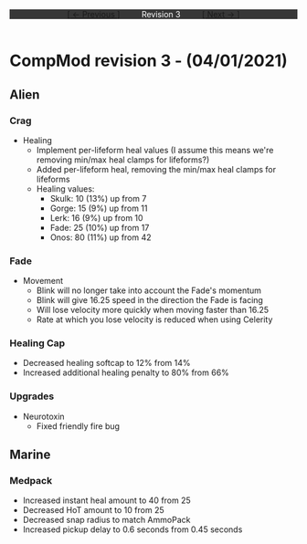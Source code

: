 <div style="width:100%;background-color:#373737;color:#FFFFFF;text-align:center">
<div style="display:inline-block;float:left;padding-left:20%">
<a href="revision2">
[ <- Previous ]
</a>
</div>
<div style="display:inline-block;">
Revision 3
</div>
<div style="display:inline-block;float:right;padding-right:20%">
<a href="revision4">
[ Next -> ]
</a>
</div>
</div>

<br />

# CompMod revision 3 - (04/01/2021)
## Alien

### Crag
* Healing
  * Implement per-lifeform heal values (I assume this means we're removing min/max heal clamps for lifeforms?)
  * Added per-lifeform heal, removing the min/max heal clamps for lifeforms
  * Healing values:
    * Skulk: 10 (13%) up from 7
    * Gorge: 15 (9%) up from 11
    * Lerk: 16 (9%) up from 10
    * Fade: 25 (10%) up from 17
    * Onos: 80 (11%) up from 42

### Fade
* Movement
  * Blink will no longer take into account the Fade's momentum
  * Blink will give 16.25 speed in the direction the Fade is facing
  * Will lose velocity more quickly when moving faster than 16.25
  * Rate at which you lose velocity is reduced when using Celerity

### Healing Cap
* Decreased healing softcap to 12% from 14%
* Increased additional healing penalty to 80% from 66%

### Upgrades
* Neurotoxin
  * Fixed friendly fire bug

## Marine

### Medpack
* Increased instant heal amount to 40 from 25
* Decreased HoT amount to 10 from 25
* Decreased snap radius to match AmmoPack
* Increased pickup delay to 0.6 seconds from 0.45 seconds
